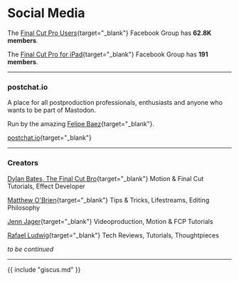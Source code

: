 # Social Media

The [Final Cut Pro Users](https://www.facebook.com/groups/135647653213414){target="_blank"} Facebook Group has **62.8K members**.

The [Final Cut Pro for iPad](https://www.facebook.com/groups/1009739173727156){target="_blank"} Facebook Group has **191 members**.

---

### postchat.io

A place for all postproduction professionals, enthusiasts and anyone who wants to be part of Mastodon.

Run by the amazing [Felipe Baez](https://cre8ivebeast.com){target="_blank"}.

[postchat.io](https://postchat.io){target="_blank"}

---

### Creators

[Dylan Bates, The Final Cut Bro](https://www.youtube.com/@TheFinalCutBro){target="_blank"} Motion & Final Cut Tutorials, Effect Developer

[Matthew O'Brien](https://www.youtube.com/@matthewTobrien){target="_blank"} Tips & Tricks, Lifestreams, Editing Philosophy

[Jenn Jager](https://www.youtube.com/@JennJager){target="_blank"} Videoproduction, Motion & FCP Tutorials

[Rafael Ludwig](https://www.youtube.com/@RafaelLudwig){target="_blank"} Tech Reviews, Tutorials, Thoughtpieces

_to be continued_

---

{{ include "giscus.md" }}
